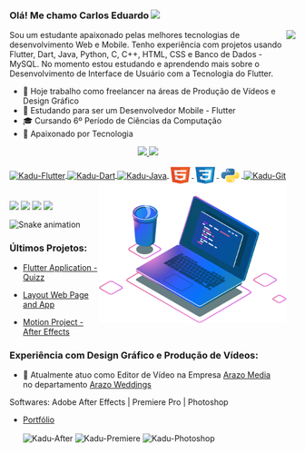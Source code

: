 ### Olá! Me chamo Carlos Eduardo <img width="25" src="https://raw.githubusercontent.com/luizfranzon/luizfranzon/main/media/outros/Hi.gif">
<img align="right" height="590em" src="https://raw.githubusercontent.com/gist/kaduediting/1f29e744ff2ffe84081b430ea078a72b/raw/abdf43bb60088822ec90a37b6987bf0bb861acb1/githubcard.svg"/>

Sou um estudante apaixonado pelas melhores tecnologias de desenvolvimento Web e Mobile. Tenho experiência com projetos usando Flutter, Dart, Java, Python, C, C++, HTML, CSS e Banco de Dados - MySQL. No momento estou estudando e aprendendo mais sobre o Desenvolvimento de Interface de Usuário com a Tecnologia do Flutter.

- 🔭 Hoje trabalho como freelancer na áreas de Produção de Vídeos e Design Gráfico
- 🌱 Estudando para ser um Desenvolvedor Mobile - Flutter
- 🎓 Cursando 6º Período de Ciências da Computação
- 🖤 Apaixonado por Tecnologia

<div align="center">
  <a href="https://github.com/kaduediting">
  <img height="180em"src="https://github-readme-stats.vercel.app/api?username=kaduediting&show_icons=true&theme=tokyonight&include_all_commits=true&count_private=true"/>
  <img height="180em" src="https://github-readme-stats.vercel.app/api/top-langs/?username=kaduediting&layout=compact&langs_count=7&theme=tokyonight"/>
</div>
<div style="display: inline_block"><br>
  <img align="center" alt="Kadu-Flutter" height="30" width="40" src="https://cdn.jsdelivr.net/gh/devicons/devicon/icons/flutter/flutter-original.svg">
  <img align="center" alt="Kadu-Dart" height="30" width="40" src="https://cdn.jsdelivr.net/gh/devicons/devicon/icons/dart/dart-original-wordmark.svg">
  <img align="center" alt="Kadu-Java" height="30" width="40" src="https://cdn.jsdelivr.net/gh/devicons/devicon/icons/java/java-original.svg">
  <img align="center" alt="Kadu-HTML" height="30" width="40" src="https://raw.githubusercontent.com/devicons/devicon/master/icons/html5/html5-original.svg">
  <img align="center" alt="Kadu-CSS" height="30" width="40" src="https://raw.githubusercontent.com/devicons/devicon/master/icons/css3/css3-original.svg">
  <img align="center" alt="Kadu-Python" height="30" width="40" src="https://raw.githubusercontent.com/devicons/devicon/master/icons/python/python-original.svg">
  <img align="center" alt="Kadu-Git" height="30" width="40" src="https://cdn.jsdelivr.net/gh/devicons/devicon/icons/git/git-original.svg">
<img align="right" alt="logo-kadu"  width="330" src="https://github.com/kaduediting/kaduediting/blob/main/.github/workflows/computer.png">
</div>
  
##
 
 <div> 
  <a href="https://www.youtube.com/channel/UCT3AUW3jlYLQWk-3jPy8x0w" target="_blank"><img src="https://img.shields.io/badge/YouTube-FF0000?style=for-the-badge&logo=youtube&logoColor=white" target="_blank"></a>
  <a href="https://www.instagram.com/kadu.editing/" target="_blank"><img src="https://img.shields.io/badge/-Instagram-%23E4405F?style=for-the-badge&logo=instagram&logoColor=white" target="_blank"></a>
  <a href = "mailto:kadu.editing@gmail.com"><img src="https://img.shields.io/badge/-Gmail-%23333?style=for-the-badge&logo=gmail&logoColor=white" target="_blank"></a>
  <a href="https://www.linkedin.com/in/kadu-editing/" target="_blank"><img src="https://img.shields.io/badge/-LinkedIn-%230077B5?style=for-the-badge&logo=linkedin&logoColor=white" target="_blank"></a> 
 
  ![Snake animation](https://github.com/kaduediting/kaduediting/blob/output/github-contribution-grid-snake.svg)
 
</div>
  
  ### Últimos Projetos:
- [Flutter Application - Quizz](https://github.com/kaduediting/ProjetoQuizz)<br/>  

- [Layout Web Page and App](https://www.linkedin.com/posts/kadu-editing_webdesigner-layout-app-activity-6949104357678178304-DbXW?utm_source=linkedin_share&utm_medium=member_desktop_web)<br/>

- [Motion Project - After Effects](https://www.linkedin.com/posts/kadu-editing_motiondesign-project-aftereffects-activity-6949106581699497984-r8Af/?utm_source=linkedin_share&utm_medium=member_desktop_web)<br/>


### Experiência com Design Gráfico e Produção de Vídeos:
- 🎥 Atualmente atuo como Editor de Vídeo na Empresa [Arazo Media](https://www.arazomedia.com)<br/> no departamento [Arazo Weddings](https://www.arazoweddings.com)<br/>

Softwares:
Adobe After Effects | Premiere Pro | Photoshop

- [Portfólio](https://drive.google.com/drive/folders/1FhwInan69IwcyAF3-4PPQb_dJ2txByg5?usp=sharing)<br/>

  <img align="center" alt="Kadu-After" height="30" width="40" src="https://cdn.jsdelivr.net/gh/devicons/devicon/icons/aftereffects/aftereffects-original.svg">
  
  <img align="center" alt="Kadu-Premiere" height="30" width="40" src="https://cdn.jsdelivr.net/gh/devicons/devicon/icons/premierepro/premierepro-original.svg">
  
  <img align="center" alt="Kadu-Photoshop" height="30" width="40" src="https://cdn.jsdelivr.net/gh/devicons/devicon/icons/photoshop/photoshop-plain.svg">  

